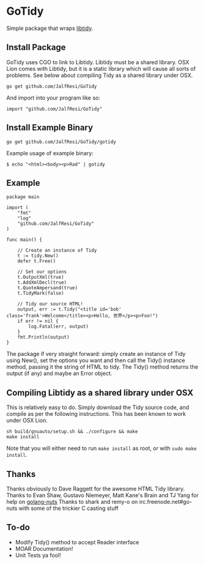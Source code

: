 GoTidy
======
Simple package that wraps [libtidy](http://tidy.sourceforge.net/).

## Install Package
GoTidy uses CGO to link to Libtidy. Libtidy must be a shared library. OSX Lion comes with Libtidy, but it is a static library which will cause all sorts of problems. See below about compiling Tidy as a shared library under OSX.

	go get github.com/JalfResi/GoTidy

And import into your program like so:

	import "github.com/JalfResi/GoTidy"

## Install Example Binary

	go get github.com/JalfResi/GoTidy/gotidy

Example usage of example binary:

	$ echo "<html><body><p>Rad" | gotidy

## Example

	package main

	import (
		"fmt"
		"log"
		"github.com/JalfResi/GoTidy"
	)

	func main() {

		// Create an instance of Tidy
		t := tidy.New()
		defer t.Free()

		// Set our options
		t.OutputXml(true)
		t.AddXmlDecl(true)
		t.QuoteAmpersand(true)
		t.TidyMark(false)

		// Tidy our source HTML!
		output, err := t.Tidy("<title id='bob' class='frank'>Welcome</title><p>Hello, 世界</p><p>Foo!")
		if err != nil {
			log.Fatal(err, output)
		}
		fmt.Println(output)
	}		

The package if very straight forward: simply create an instance of Tidy using New(), set the options you want and
then call the Tidy() instance method, passing it the string of HTML to tidy. The Tidy() method returns the output
(if any) and maybe an Error object.

Compiling Libtidy as a shared library under OSX
-----------------------------------------------
This is relatively easy to do. Simply download the Tidy source code, and compile as per the following instructions. This has been known to work under OSX Lion.

	sh build/gnuauto/setup.sh && ./configure && make
	make install

Note that you will either need to run `make install` as root, or with `sudo make install`.

Thanks
------
Thanks obviously to Dave Raggett for the awesome HTML Tidy library.
Thanks to Evan Shaw, Gustavo Niemeyer, Matt Kane's Brain and TJ Yang for help on [golang-nuts](http://groups.google.com/group/golang-nuts)
Thanks to shark and remy-o on irc.freenode.net#go-nuts with some of the trickier C casting stuff

To-do
-----
* Modify Tidy() method to accept Reader interface
* MOAR Documentation!
* Unit Tests ya fool!